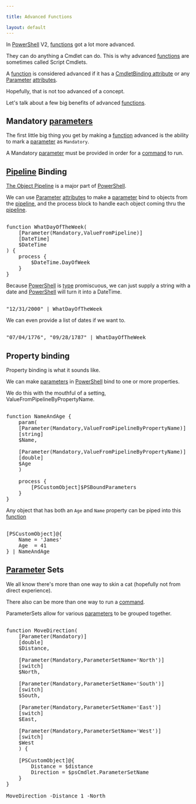 ```yaml
---

title: Advanced Functions

layout: default
---
```


In [PowerShell](/PowerShell) V2, [functions](/PowerShell/Functions) got a lot more advanced.

They can do anything a Cmdlet can do.  This is why advanced [functions](/PowerShell/Functions) are sometimes called Script Cmdlets.

A [function](/PowerShell/Functions) is considered advanced if it has a [CmdletBinding attribute](/PowerShell/Attributes/CmdletBinding-Attribute) or any [Parameter](/PowerShell/Parameters) [attributes](/PowerShell/Attributes).

Hopefully, that is not too advanced of a concept.

Let's talk about a few big benefits of advanced [functions](/PowerShell/Functions).

## Mandatory [parameters](/PowerShell/Parameters)

The first little big thing you get by making a [function](/PowerShell/Functions) advanced is the ability to mark a [parameter](/PowerShell/Parameters) as `Mandatory`.

A Mandatory [parameter](/PowerShell/Parameters) must be provided in order for a [command](/PowerShell/Commands) to run.

## [Pipeline](/PowerShell/Concepts/The-Object-Pipeline) Binding

[The Object Pipeline](/PowerShell/Concepts/The-Object-Pipeline) is a major part of [PowerShell](/PowerShell).

We can use [Parameter](/PowerShell/Parameters) [attributes](/PowerShell/Attributes) to make a [parameter](/PowerShell/Parameters) bind to objects from the [pipeline](/PowerShell/Concepts/The-Object-Pipeline), and the process block to handle each object coming thru the [pipeline](/PowerShell/Concepts/The-Object-Pipeline).

<pre><br/><span class='Verbose'>function</span>&nbsp;<span class='Verbose'>WhatDayOfTheWeek</span><span class='Magenta'>(</span><br/>&nbsp;&nbsp;&nbsp;&nbsp;<span class='Magenta'>[</span><span class='Output'>Parameter</span><span class='Magenta'>(</span><span class='Output'>Mandatory</span><span class='Magenta'>,</span><span class='Output'>ValueFromPipeline</span><span class='Magenta'>)</span><span class='Magenta'>]</span><br/>&nbsp;&nbsp;&nbsp;&nbsp;<span class='Progress'>[DateTime]</span><br/>&nbsp;&nbsp;&nbsp;&nbsp;<span class='Warning'>$DateTime</span><br/><span class='Magenta'>)</span>&nbsp;<span class='Magenta'>{</span><br/>&nbsp;&nbsp;&nbsp;&nbsp;<span class='Verbose'>process</span>&nbsp;<span class='Magenta'>{</span><br/>&nbsp;&nbsp;&nbsp;&nbsp;&nbsp;&nbsp;&nbsp;&nbsp;<span class='Warning'>$DateTime</span><span class='Magenta'>.</span><span class='Output'>DayOfWeek</span><br/>&nbsp;&nbsp;&nbsp;&nbsp;<span class='Magenta'>}</span><br/><span class='Magenta'>}</span><br/></pre>

Because [PowerShell](/PowerShell) is [type](/PowerShell/Types) promiscuous, we can just supply a string with a date and [PowerShell](/PowerShell) will turn it into a DateTime.

<pre><br/><span class='Verbose'>"12/31/2000"</span>&nbsp;<span class='Magenta'>|</span>&nbsp;<span class='Warning'>WhatDayOfTheWeek</span><br/></pre>

We can even provide a list of dates if we want to.

<pre><br/><span class='Verbose'>"07/04/1776"</span><span class='Magenta'>,</span>&nbsp;<span class='Verbose'>"09/28/1787"</span>&nbsp;<span class='Magenta'>|</span>&nbsp;<span class='Warning'>WhatDayOfTheWeek</span><br/></pre>

## Property binding

Property binding is what it sounds like.

We can make [parameters](/PowerShell/Parameters) in [PowerShell](/PowerShell) bind to one or more properties.

We do this with the mouthful of a setting, ValueFromPipelineByPropertyName.

<pre><br/><span class='Verbose'>function</span>&nbsp;<span class='Verbose'>NameAndAge</span>&nbsp;<span class='Magenta'>{</span><br/>&nbsp;&nbsp;&nbsp;&nbsp;<span class='Verbose'>param</span><span class='Magenta'>(</span><br/>&nbsp;&nbsp;&nbsp;&nbsp;<span class='Magenta'>[</span><span class='Output'>Parameter</span><span class='Magenta'>(</span><span class='Output'>Mandatory</span><span class='Magenta'>,</span><span class='Output'>ValueFromPipelineByPropertyName</span><span class='Magenta'>)</span><span class='Magenta'>]</span><br/>&nbsp;&nbsp;&nbsp;&nbsp;<span class='Progress'>[string]</span><br/>&nbsp;&nbsp;&nbsp;&nbsp;<span class='Warning'>$Name</span><span class='Magenta'>,</span><br/><br/>&nbsp;&nbsp;&nbsp;&nbsp;<span class='Magenta'>[</span><span class='Output'>Parameter</span><span class='Magenta'>(</span><span class='Output'>Mandatory</span><span class='Magenta'>,</span><span class='Output'>ValueFromPipelineByPropertyName</span><span class='Magenta'>)</span><span class='Magenta'>]</span><br/>&nbsp;&nbsp;&nbsp;&nbsp;<span class='Progress'>[double]</span><br/>&nbsp;&nbsp;&nbsp;&nbsp;<span class='Warning'>$Age</span><br/>&nbsp;&nbsp;&nbsp;&nbsp;<span class='Magenta'>)</span><br/><br/>&nbsp;&nbsp;&nbsp;&nbsp;<span class='Verbose'>process</span>&nbsp;<span class='Magenta'>{</span><br/>&nbsp;&nbsp;&nbsp;&nbsp;&nbsp;&nbsp;&nbsp;&nbsp;<span class='Progress'>[PSCustomObject]</span><span class='Warning'>$PSBoundParameters</span><br/>&nbsp;&nbsp;&nbsp;&nbsp;<span class='Magenta'>}</span><br/><span class='Magenta'>}</span><br/></pre>

Any object that has both an `Age` and `Name` property can be piped into this [function](/PowerShell/Functions)

<pre><br/><span class='Progress'>[PSCustomObject]</span><span class='Magenta'>@{</span><br/>&nbsp;&nbsp;&nbsp;&nbsp;<span class='Output'>Name</span>&nbsp;<span class='Magenta'>=</span>&nbsp;<span class='Verbose'>'James'</span><br/>&nbsp;&nbsp;&nbsp;&nbsp;<span class='Output'>Age</span>&nbsp;&nbsp;<span class='Magenta'>=</span>&nbsp;<span class='Output'>41</span><br/><span class='Magenta'>}</span>&nbsp;<span class='Magenta'>|</span>&nbsp;<span class='Warning'>NameAndAge</span><br/></pre>

## [Parameter](/PowerShell/Parameters) Sets

We all know there's more than one way to skin a cat (hopefully not from direct experience).

There also can be more than one way to run a [command](/PowerShell/Commands).

ParameterSets allow for various [parameters](/PowerShell/Parameters) to be grouped together.

<pre><br/><span class='Verbose'>function</span>&nbsp;<span class='Verbose'>MoveDirection</span><span class='Magenta'>(</span>&nbsp;&nbsp;&nbsp;&nbsp;<br/>&nbsp;&nbsp;&nbsp;&nbsp;<span class='Magenta'>[</span><span class='Output'>Parameter</span><span class='Magenta'>(</span><span class='Output'>Mandatory</span><span class='Magenta'>)</span><span class='Magenta'>]</span><br/>&nbsp;&nbsp;&nbsp;&nbsp;<span class='Progress'>[double]</span><br/>&nbsp;&nbsp;&nbsp;&nbsp;<span class='Warning'>$Distance</span><span class='Magenta'>,</span><br/><br/>&nbsp;&nbsp;&nbsp;&nbsp;<span class='Magenta'>[</span><span class='Output'>Parameter</span><span class='Magenta'>(</span><span class='Output'>Mandatory</span><span class='Magenta'>,</span><span class='Output'>ParameterSetName</span><span class='Magenta'>=</span><span class='Verbose'>'North'</span><span class='Magenta'>)</span><span class='Magenta'>]</span><br/>&nbsp;&nbsp;&nbsp;&nbsp;<span class='Progress'>[switch]</span><br/>&nbsp;&nbsp;&nbsp;&nbsp;<span class='Warning'>$North</span><span class='Magenta'>,</span><br/><br/>&nbsp;&nbsp;&nbsp;&nbsp;<span class='Magenta'>[</span><span class='Output'>Parameter</span><span class='Magenta'>(</span><span class='Output'>Mandatory</span><span class='Magenta'>,</span><span class='Output'>ParameterSetName</span><span class='Magenta'>=</span><span class='Verbose'>'South'</span><span class='Magenta'>)</span><span class='Magenta'>]</span><br/>&nbsp;&nbsp;&nbsp;&nbsp;<span class='Progress'>[switch]</span><br/>&nbsp;&nbsp;&nbsp;&nbsp;<span class='Warning'>$South</span><span class='Magenta'>,</span><br/><br/>&nbsp;&nbsp;&nbsp;&nbsp;<span class='Magenta'>[</span><span class='Output'>Parameter</span><span class='Magenta'>(</span><span class='Output'>Mandatory</span><span class='Magenta'>,</span><span class='Output'>ParameterSetName</span><span class='Magenta'>=</span><span class='Verbose'>'East'</span><span class='Magenta'>)</span><span class='Magenta'>]</span><br/>&nbsp;&nbsp;&nbsp;&nbsp;<span class='Progress'>[switch]</span><br/>&nbsp;&nbsp;&nbsp;&nbsp;<span class='Warning'>$East</span><span class='Magenta'>,</span><br/><br/>&nbsp;&nbsp;&nbsp;&nbsp;<span class='Magenta'>[</span><span class='Output'>Parameter</span><span class='Magenta'>(</span><span class='Output'>Mandatory</span><span class='Magenta'>,</span><span class='Output'>ParameterSetName</span><span class='Magenta'>=</span><span class='Verbose'>'West'</span><span class='Magenta'>)</span><span class='Magenta'>]</span><br/>&nbsp;&nbsp;&nbsp;&nbsp;<span class='Progress'>[switch]</span><br/>&nbsp;&nbsp;&nbsp;&nbsp;<span class='Warning'>$West</span><br/>&nbsp;&nbsp;&nbsp;&nbsp;<span class='Magenta'>)</span>&nbsp;<span class='Magenta'>{</span><br/><br/>&nbsp;&nbsp;&nbsp;&nbsp;<span class='Progress'>[PSCustomObject]</span><span class='Magenta'>@{</span><br/>&nbsp;&nbsp;&nbsp;&nbsp;&nbsp;&nbsp;&nbsp;&nbsp;<span class='Output'>Distance</span>&nbsp;<span class='Magenta'>=</span>&nbsp;<span class='Warning'>$distance</span><br/>&nbsp;&nbsp;&nbsp;&nbsp;&nbsp;&nbsp;&nbsp;&nbsp;<span class='Output'>Direction</span>&nbsp;<span class='Magenta'>=</span>&nbsp;<span class='Warning'>$psCmdlet</span><span class='Magenta'>.</span><span class='Output'>ParameterSetName</span><br/>&nbsp;&nbsp;&nbsp;&nbsp;<span class='Magenta'>}</span><br/><span class='Magenta'>}</span><br/><br/><span class='Warning'>MoveDirection</span>&nbsp;<span class='Magenta'>-Distance</span>&nbsp;<span class='Output'>1</span>&nbsp;<span class='Magenta'>-North</span><br/></pre>

